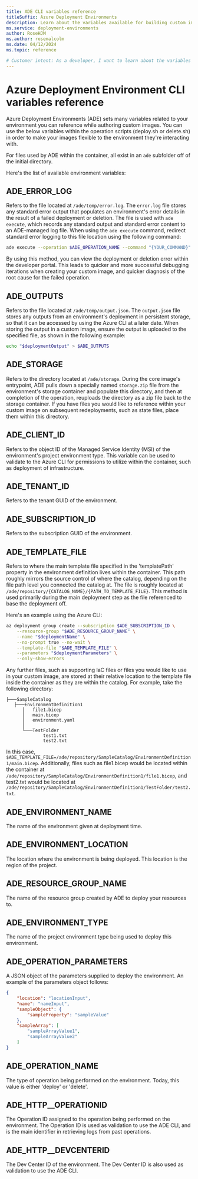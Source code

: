 ```yaml
---
title: ADE CLI variables reference
titleSuffix: Azure Deployment Environments
description: Learn about the variables available for building custom images using the Azure Deployment Environment (ADE) CLI.
ms.service: deployment-environments
author: RoseHJM
ms.author: rosemalcolm
ms.date: 04/12/2024
ms.topic: reference

# Customer intent: As a developer, I want to learn about the variables available for use with the ADE CLI.
---
```


# Azure Deployment Environment CLI variables reference

Azure Deployment Environments (ADE) sets many variables related to your environment you can reference while authoring custom images. You can use the below variables within the operation scripts (deploy.sh or delete.sh) in order to make your images flexible to the environment they're interacting with.

For files used by ADE within the container, all exist in an ```ade``` subfolder off of the initial directory.

Here's the list of available environment variables:

## ADE_ERROR_LOG
Refers to the file located at `/ade/temp/error.log`. The `error.log` file stores any standard error output that populates an environment's error details in the result of a failed deployment or deletion. The file is used with `ade execute`, which records any standard output and standard error content to an ADE-managed log file. When using the `ade execute` command, redirect standard error logging to this file location using the following command:

```bash
ade execute --operation $ADE_OPERATION_NAME --command "{YOUR_COMMAND}" 2> >(tee -a $ADE_ERROR_LOG)
```

By using this method, you can view the deployment or deletion error within the developer portal. This leads to quicker and more successful debugging iterations when creating your custom image, and quicker diagnosis of the root cause for the failed operation.

## ADE_OUTPUTS
Refers to the file located at `/ade/temp/output.json`. The `output.json` file stores any outputs from an environment's deployment in persistent storage, so that it can be accessed by using the Azure CLI at a later date. When storing the output in a custom image, ensure the output is uploaded to the specified file, as shown in the following example:
```bash
echo "$deploymentOutput" > $ADE_OUTPUTS
```

## ADE_STORAGE
Refers to the directory located at `/ade/storage`. During the core image's entrypoint, ADE pulls down a specially named `storage.zip` file from the environment's storage container and populate this directory, and then at completion of the operation, reuploads the directory as a zip file back to the storage container. If you have files you would like to reference within your custom image on subsequent redeployments, such as state files, place them within this directory.

## ADE_CLIENT_ID
Refers to the object ID of the Managed Service Identity (MSI) of the environment's project environment type. This variable can be used to validate to the Azure CLI for permissions to utilize within the container, such as deployment of infrastructure.

## ADE_TENANT_ID
Refers to the tenant GUID of the environment. 

## ADE_SUBSCRIPTION_ID
Refers to the subscription GUID of the environment.

## ADE_TEMPLATE_FILE
Refers to where the main template file specified in the 'templatePath' property in the environment definition lives within the container. This path roughly mirrors the source control of where the catalog, depending on the file path level you connected the catalog at. The file is roughly located at `/ade/repository/{CATALOG_NAME}/{PATH_TO_TEMPLATE_FILE}`. This method is used primarily during the main deployment step as the file referenced to base the deployment off. 

Here's an example using the Azure CLI:
```bash
az deployment group create --subscription $ADE_SUBSCRIPTION_ID \
    --resource-group "$ADE_RESOURCE_GROUP_NAME" \
    --name "$deploymentName" \
    --no-prompt true --no-wait \
    --template-file "$ADE_TEMPLATE_FILE" \
    --parameters "$deploymentParameters" \
    --only-show-errors
```

Any further files, such as supporting IaC files or files you would like to use in your custom image, are stored at their relative location to the template file inside the container as they are within the catalog. For example, take the following directory:
```
├───SampleCatalog
   ├───EnvironmentDefinition1
      │   file1.bicep
      │   main.bicep
      │   environment.yaml
      │
      └───TestFolder
              test1.txt
              test2.txt
```

In this case, `$ADE_TEMPLATE_FILE=/ade/repository/SampleCatalog/EnvironmentDefinition1/main.bicep`. Additionally, files such as file1.bicep would be located within the container at `/ade/repository/SampleCatalog/EnvironmentDefinition1/file1.bicep`, and test2.txt would be located at `/ade/repository/SampleCatalog/EnvironmentDefinition1/TestFolder/test2.txt`. 

## ADE_ENVIRONMENT_NAME
The name of the environment given at deployment time.

## ADE_ENVIRONMENT_LOCATION
The location where the environment is being deployed. This location is the region of the project.

## ADE_RESOURCE_GROUP_NAME
The name of the resource group created by ADE to deploy your resources to.

## ADE_ENVIRONMENT_TYPE
The name of the project environment type being used to deploy this environment.

## ADE_OPERATION_PARAMETERS
A JSON object of the parameters supplied to deploy the environment. An example of the parameters object follows:
```json
{
    "location": "locationInput",
    "name": "nameInput",
    "sampleObject": {
        "sampleProperty": "sampleValue"
    },
    "sampleArray": [
        "sampleArrayValue1",
        "sampleArrayValue2"
    ]
}
```

## ADE_OPERATION_NAME
The type of operation being performed on the environment. Today, this value is either 'deploy' or 'delete'.

## ADE_HTTP__OPERATIONID
The Operation ID assigned to the operation being performed on the environment. The Operation ID is used as validation to use the ADE CLI, and is the main identifier in retrieving logs from past operations.

## ADE_HTTP__DEVCENTERID
The Dev Center ID of the environment. The Dev Center ID is also used as validation to use the ADE CLI. 
